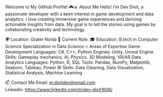 Welcome to My GitHub Profile! 🎮📊
About Me
Hello! I'm Dev Dixit, a passionate developer with a keen interest in game development and data analytics. I love creating immersive game experiences and deriving actionable insights from data. My goal is to tell the stories using games by collaborating creativity and technology.

🌍 Location: Grater Noida
💼 Current Role: 
🎓 Education: B.tech in Computer Science Specialization in Data Science
🔥 Areas of Expertise
Game Development
Languages: C#, C++, Python
Engines: Unity, Unreal Engine
Skills: Gameplay mechanics, AI, Physics, 3D Modeling, VR/AR
Data Analytics
Languages: Python, R, SQL
Tools: Pandas, NumPy, Matplotlib, Seaborn, Tableau, Power BI
Skills: Data Cleaning, Data Visualization, Statistical Analysis, Machine Learning

📫 Contact Me
Email: er.dixitdev@gmail.com    
LinkedIn: https://www.linkedin.com/in/dev-dixit1606/
